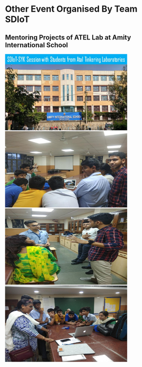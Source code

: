 # Other Event Organised By Team SDIoT

## Mentoring Projects of ATEL Lab at Amity International School

<img src="Mentor_at_amity/22181571_1564547520257506_5576869575778502902_o.jpg" height="250" width="400" ><img src="Mentor_at_amity/22196113_1564548040257454_2628170728409840145_n.jpg" height="250" width="400" ><img src="Mentor_at_amity/22228370_1564547986924126_763745430918902452_n.jpg" height="250" width="400" ><img src="Mentor_at_amity/22290003_1564547966924128_5393226337010276415_o.jpg" height="250" width="400" >
